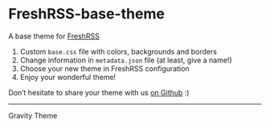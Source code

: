 FreshRSS-base-theme
===================

A base theme for [FreshRSS](https://freshrss.org)

1. Custom ```base.css``` file with colors, backgrounds and borders
2. Change information in ```metadata.json``` file (at least, give a name!)
3. Choose your new theme in FreshRSS configuration
4. Enjoy your wonderful theme!

Don’t hesitate to share your theme with us [on Github](https://github.com/FreshRSS/FreshRSS/issues) :)

---

Gravity Theme
